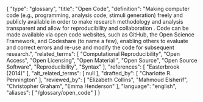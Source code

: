 {
    "type": "glossary",
    "title": "Open Code",
    "definition": "Making computer code (e.g., programming, analysis code, stimuli generation) freely and publicly available in order to make research methodology and analysis transparent and allow for reproducibility and collaboration . Code can be made available via open code websites, such as GitHub, the Open Science Framework, and Codeshare (to name a few), enabling others to evaluate and correct errors and re-use and modify the code for subsequent research.",
    "related_terms": [
        "Computational Reproducibility",
        "Open Access",
        "Open Licensing",
        "Open Material ",
        "Open Source",
        "Open Source Software",
        "Reproducibility",
        "Syntax"
    ],
    "references": [
        "Easterbrook (2014)"
    ],
    "alt_related_terms": [
        null
    ],
    "drafted_by": [
        "Charlotte R. Pennington"
    ],
    "reviewed_by": [
        "Elizabeth Collins",
        "Mahmoud Elsherif",
        "Christopher Graham",
        "Emma Henderson"
    ],
    "language": "english",
    "aliases": [
        "/glossary/open_code"
    ]
}
